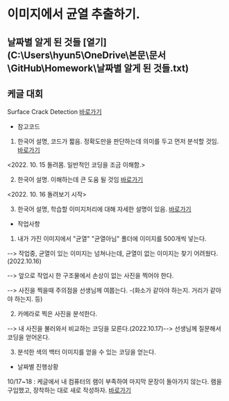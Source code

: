 # 이미지에서 균열 추출하기.

## 날짜별 알게 된 것들 [열기](C:\Users\hyun5\OneDrive\본문\문서\GitHub\Homework\날짜별 알게 된 것들.txt)

## 케글 대회
   Surface Crack Detection [바로가기](https://www.kaggle.com/datasets/arunrk7/surface-crack-detection)

* 참고코드
1. 한국어 설명, 코드가 짧음. 정확도만을 판단하는데 의미를 두고 먼저 분석할 것임.
[바로가기](https://www.kaggle.com/code/song3song/smc-detection-of-surface-crack-feat-cnn)

<2022. 10. 15 돌려몸. 일반적인 코딩을 조금 이해함.>

2. 한국어 설명. 이해하는데 큰 도움 될 것임
[바로가기](https://www.kaggle.com/code/formeforu/team-4-cnn-for-concrete-crack-image)

<2022. 10. 16 돌려보기 시작> 

3. 한국어 설명, 학습할 이미지처리에 대해 자세한 설명이 있음.
[바로가기](https://www.kaggle.com/code/formeforu/smarcle-w3-concrete-crack-image)



* 작업사항
1. 내가 가진 이미지에서 "균열" "균열아님" 폴더에 이미지를 500개씩 넣는다.

 --> 작업중, 균열이 있는 이미지는 넘쳐나는데, 균열이 없는 이미지는 찾기 어려웠다.(2022.10.16)
 
 --> 앞으로 작업시 한 구조물에서 손상이 없는 사진을 찍어야 한다. 
 
 --> 사진을 찍을때 주의점을 선생님께 여쭙는다. -(화소가 같아야 하는지. 거리가 같아야 하는지. 등)
 
2. 카메라로 찍은 사진을 분석한다.

 --> 내 사진을 불러와서 비교하는 코딩을 모른다.(2022.10.17)--> 선생님께 질문해서 코딩을 얻어온다.
 
3. 분석한 색의 백터 이미지를 얻을 수 있는 코딩을 얻는다.


* 날짜별 진행상황

10/17~18 : 케글에서 내 컴퓨터의 램이 부족하여 마지막 문장이 돌아가지 않는다. 램을 구입했고, 장착하는 대로 새로 작성하자.
[바로가기](https://www.kaggle.com/code/kimhyunoh/20221017/edit)
